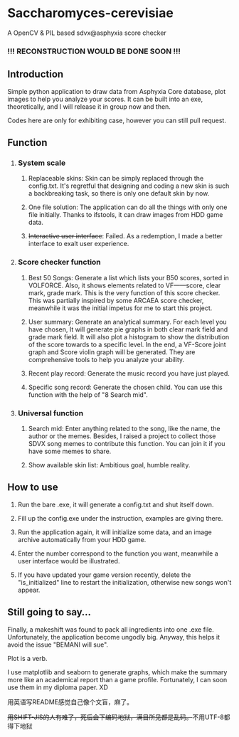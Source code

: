# Saccharomyces-cerevisiae

A OpenCV &amp; PIL based sdvx@asphyxia score checker

### !!! RECONSTRUCTION WOULD BE DONE SOON !!!

## Introduction

Simple python application to draw data from  Asphyxia  Core database, plot images to help you analyze your scores. It can be built into an exe, theoretically, and I will release it in group now and then. 

Codes here are only for exhibiting case, however you can still pull request.

## Function

1. ### System scale

   1. Replaceable skins: Skin can be simply replaced through the config.txt. It's regretful that designing and coding a new skin is such a backbreaking task, so there is only one default skin by now.
   
   2. One file solution: The application can do all the things with only one file initially. Thanks to ifstools, it can draw images from HDD game data. 

   3. ~~Interactive user interface~~: Failed. As a redemption, I made a better interface to exalt user experience.

2. ### Score checker function

   1. Best 50 Songs: Generate a list which lists your B50 scores, sorted in VOLFORCE. Also, it shows elements related to VF——score, clear mark, grade mark.
      This is the very function of this score checker. This was partially inspired by some ARCAEA score checker, meanwhile it was the initial impetus for me to start this project.
   
   2. User summary: Generate an analytical summary. For each level you have chosen, It will generate pie graphs in both clear mark field and grade mark field. It will also plot a histogram to show the distribution of the score towards to a specific level. In the end, a VF-Score joint graph and Score violin graph will be generated. They are comprehensive tools to help you analyze your ability.

   3. Recent play record: Generate the music record you have just played. 
   
   4. Specific song record: Generate the chosen child. You can use this function with the help of "8 Search mid".

3. ### Universal function

   1. Search mid: Enter anything related to the song, like the name, the author or the memes. Besides, I raised a project to collect those SDVX song memes to contribute this function. You can join it if you have some memes to share.
   
   2. Show available skin list: Ambitious goal, humble reality.

## How to use

1. Run the bare .exe, it will generate a config.txt and shut itself down.
   
2. Fill up the config.exe under the instruction, examples are giving there.
   
3. Run the application again, it will initialize some data, and an image archive automatically from your HDD game.
   
4. Enter the number correspond to the function you want, meanwhile a user interface would be illustrated.
   
5. If you have updated your game version recently, delete the "is_initialized" line to restart the initialization, otherwise new songs won't appear. 

## Still going to say…

Finally, a makeshift was found to pack all ingredients into one .exe file. Unfortunately, the application become ungodly big. Anyway, this helps it avoid the issue "BEMANI will sue". 

Plot is a verb.

I use matplotlib and seaborn to generate graphs, which make the summary more like an academical report than a game profile. Fortunately, I can soon use them in my diploma paper. XD

用英语写README感觉自己像个文盲，麻了。

~~用SHIFT-JIS的人有难了，死后会下编码地狱，满目所见都是乱码。~~不用UTF-8都得下地狱

